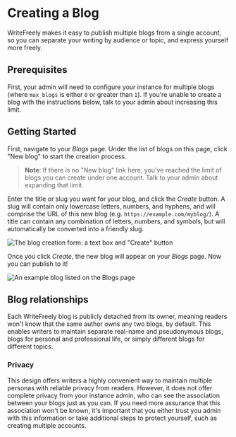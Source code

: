 # Creating a Blog

WriteFreely makes it easy to publish multiple blogs from a single account, so you can separate your writing by audience or topic, and express yourself more freely.

## Prerequisites

First, your admin will need to configure your instance for multiple blogs (where `max_blogs` is either `0` or greater than `1`). If you're unable to create a blog with the instructions below, talk to your admin about increasing this limit.

## Getting Started

First, navigate to your _Blogs_ page. Under the list of blogs on this page, click "New blog" to start the creation process.

> **Note**: If there is no "New blog" link here, you've reached the limit of blogs you can create under one account. Talk to your admin about expanding that limit.

Enter the title or slug you want for your blog, and click the _Create_ button. A slug will contain only lowercase letters, numbers, and hyphens, and will comprise the URL of this new blog (e.g. `https://example.com/myblog/`). A title can contain any combination of letters, numbers, and symbols, but will automatically be converted into a friendly slug.

![The blog creation form: a text box and "Create" button](https://i.snap.as/dXfBD3F.png)

Once you click _Create_, the new blog will appear on your _Blogs_ page. Now you can publish to it!

![An example blog listed on the Blogs page](https://i.snap.as/jN0D362.png)

## Blog relationships

Each WriteFreely blog is publicly detached from its owner, meaning readers won't know that the same author owns any two blogs, by default. This enables writers to maintain separate real-name and pseudonymous blogs, blogs for personal and professional life, or simply different blogs for different topics.

### Privacy

This design offers writers a highly convenient way to maintain multiple personas with reliable privacy from readers. However, it does not offer complete privacy from your instance admin, who can see the association between your blogs just as you can. If you need more assurance that this association won't be known, it's important that you either trust you admin with this information or take additional steps to protect yourself, such as creating multiple accounts.
